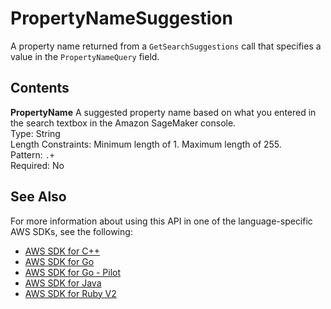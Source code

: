 # PropertyNameSuggestion<a name="API_PropertyNameSuggestion"></a>

A property name returned from a `GetSearchSuggestions` call that specifies a value in the `PropertyNameQuery` field\.

## Contents<a name="API_PropertyNameSuggestion_Contents"></a>

 **PropertyName**   <a name="SageMaker-Type-PropertyNameSuggestion-PropertyName"></a>
A suggested property name based on what you entered in the search textbox in the Amazon SageMaker console\.  
Type: String  
Length Constraints: Minimum length of 1\. Maximum length of 255\.  
Pattern: `.+`   
Required: No

## See Also<a name="API_PropertyNameSuggestion_SeeAlso"></a>

For more information about using this API in one of the language\-specific AWS SDKs, see the following:
+  [AWS SDK for C\+\+](https://docs.aws.amazon.com/goto/SdkForCpp/sagemaker-2017-07-24/PropertyNameSuggestion) 
+  [AWS SDK for Go](https://docs.aws.amazon.com/goto/SdkForGoV1/sagemaker-2017-07-24/PropertyNameSuggestion) 
+  [AWS SDK for Go \- Pilot](https://docs.aws.amazon.com/goto/SdkForGoPilot/sagemaker-2017-07-24/PropertyNameSuggestion) 
+  [AWS SDK for Java](https://docs.aws.amazon.com/goto/SdkForJava/sagemaker-2017-07-24/PropertyNameSuggestion) 
+  [AWS SDK for Ruby V2](https://docs.aws.amazon.com/goto/SdkForRubyV2/sagemaker-2017-07-24/PropertyNameSuggestion) 
